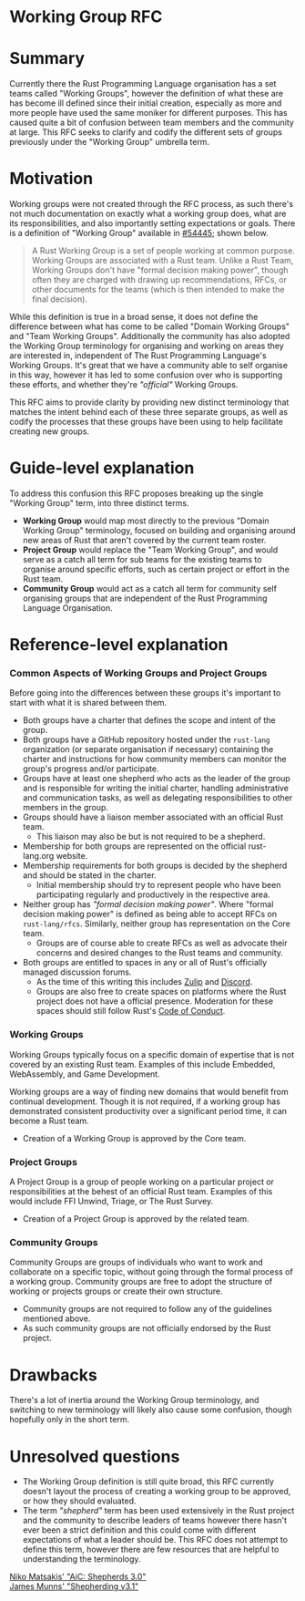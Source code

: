 # Working Group RFC

# Summary

[summary]: #summary

Currently there the Rust Programming Language organisation has a set teams called "Working Groups", however the definition of what these are has become ill defined since their initial creation, especially as more and more people have used the same moniker for different purposes. This has caused quite a bit of confusion between team members and the community at large. This RFC seeks to clarify and codify the different sets of groups previously under the "Working Group" umbrella term.

# Motivation

[motivation]: #motivation

Working groups were not created through the RFC process, as such there's not much documentation on exactly what a working group does, what are its responsibilities, and also importantly setting expectations or goals. There is a definition of "Working Group" available in [#54445]; shown below.

> A Rust Working Group is a set of people working at common purpose. Working Groups are associated with a Rust team. Unlike a Rust Team, Working Groups don't have "formal decision making power", though often they are charged with drawing up recommendations, RFCs, or other documents for the teams (which is then intended to make the final decision).

While this definition is true in a broad sense, it does not define the difference between what has come to be called "Domain Working Groups" and "Team Working Groups". Additionally the community has also adopted the Working Group terminology for organising and working on areas they are interested in, independent of The Rust Programming Language's Working Groups. It's great that we have a community able to self organise in this way, however it has led to some confusion over who is supporting these efforts, and whether they're _"official"_ Working Groups.

This RFC aims to provide clarity by providing new distinct terminology that matches the intent behind each of these three separate groups, as well as codify the processes that these groups have been using to help facilitate creating new groups.

[#54445]: https://github.com/rust-lang/rust/issues/54445

# Guide-level explanation

[guide-level-explanation]: #guide-level-explanation

To address this confusion this RFC proposes breaking up the single "Working Group" term, into three distinct terms.

- **Working Group** would map most directly to the previous "Domain Working Group" terminology, focused on building and organising around new areas of Rust that aren't covered by the current team roster.
- **Project Group** would replace the "Team Working Group", and would serve as a catch all term for sub teams for the existing teams to organise around specific efforts, such as certain project or effort in the Rust team.
- **Community Group** would act as a catch all term for community self organising groups that are independent of the Rust Programming Language Organisation.

# Reference-level explanation

[reference-level-explanation]: #reference-level-explanation

### Common Aspects of Working Groups and Project Groups

Before going into the differences between these groups it's important to start with what it is shared between them.

- Both groups have a charter that defines the scope and intent of the group.
- Both groups have a GitHub repository hosted under the `rust-lang` organization (or separate organisation if necessary) containing the charter and instructions for how community members can monitor the group's progress and/or participate.
- Groups have at least one shepherd who acts as the leader of the group and is responsible for writing the initial charter, handling administrative and communication tasks, as well as delegating responsibilities to other members in the group.
- Groups should have a liaison member associated with an official Rust team.
  - This liaison may also be but is not required to be a shepherd.
- Membership for both groups are represented on the official rust-lang.org website.
- Membership requirements for both groups is decided by the shepherd and should be stated in the charter.
  - Initial membership should try to represent people who have been participating regularly and productively in the respective area.
- Neither group has _"formal decision making power"_. Where "formal decision making power" is defined as being able to accept RFCs on `rust-lang/rfcs`. Similarly, neither group has representation on the Core team.
  - Groups are of course able to create RFCs as well as advocate their concerns and desired changes to the Rust teams and community.
- Both groups are entitled to spaces in any or all of Rust's officially managed discussion forums.
  - As the time of this writing this includes [Zulip] and [Discord].
  - Groups are also free to create spaces on platforms where the Rust project does not have a official presence. Moderation for these spaces should still follow Rust's [Code of Conduct].

[zulip]: https://rust-lang.zulipchat.com
[discord]: https://discord.gg/rust-lang
[code of conduct]: https://www.rust-lang.org/policies/code-of-conduct

### Working Groups

Working Groups typically focus on a specific domain of expertise that is not covered by an existing Rust team. Examples of this include Embedded, WebAssembly, and Game Development.

Working groups are a way of finding new domains that would benefit from continual development. Though it is not required, if a working group has demonstrated consistent productivity over a significant period time, it can become a Rust team.

- Creation of a Working Group is approved by the Core team.

### Project Groups

A Project Group is a group of people working on a particular project or responsibilities at the behest of an official Rust team. Examples of this would include FFI Unwind, Triage, or The Rust Survey.

- Creation of a Project Group is approved by the related team.

### Community Groups

Community Groups are groups of individuals who want to work and collaborate on a specific topic, without going through the formal process of a working group. Community groups are free to adopt the structure of working or projects groups or create their own structure.

- Community groups are not required to follow any of the guidelines mentioned above.
- As such community groups are not officially endorsed by the Rust project.

# Drawbacks

[drawbacks]: #drawbacks

There's a lot of inertia around the Working Group terminology, and switching to new terminology will likely also cause some confusion, though hopefully only in the short term.

# Unresolved questions

[unresolved-questions]: #unresolved-questions

- The Working Group definition is still quite broad, this RFC currently doesn't layout the process of creating a working group to be approved, or how they should evaluated.
- The term _"shepherd"_ term has been used extensively in the Rust project and the community to describe leaders of teams however there hasn't ever been a strict definition and this could come with different expectations of what a leader should be. This RFC does not attempt to define this term, however there are few resources that are helpful to understanding the terminology.

[Niko Matsakis' "AiC: Shepherds 3.0"][niko-sheps]<br>
[James Munns' "Shepherding v3.1"][james-sheps]

[niko-sheps]: http://smallcultfollowing.com/babysteps/blog/2019/09/11/aic-shepherds-3-0/
[james-sheps]: https://jamesmunns.com/blog/shepherding-3-1/
